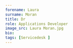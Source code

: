```yaml
---
forename: Laura
surname: Moran
title: Dr
role: Applications Developer
image_src: Laura Moran.jpg
bio: 
tags: [Servicedesk ] 
---
```

